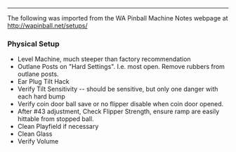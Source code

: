 ***
The following was imported from the WA Pinball Machine Notes webpage at http://wapinball.net/setups/
### Physical Setup
-   Level Machine, much steeper than factory recommendation
-   Outlane Posts on "Hard Settings". I.e. most open. Remove rubbers from outlane posts.
-   Ear Plug Tilt Hack
-   Verify Tilt Sensitivity -- should be sensitive, but only one danger with each hard bump
-   Verify coin door ball save or no flipper disable when coin door opened.
-   After #43 adjustment, Check Flipper Strength, ensure ramp are easily hittable from stopped ball.
-   Clean Playfield if necessary
-   Clean Glass
-   Verify Volume
